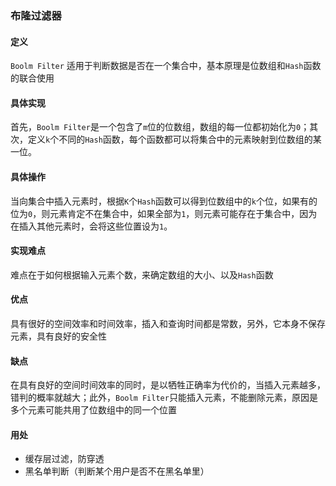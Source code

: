 ### 布隆过滤器

#### 定义
`Boolm Filter` 适用于判断数据是否在一个集合中，基本原理是位数组和`Hash`函数的联合使用

#### 具体实现
首先，`Boolm Filter`是一个包含了`m`位的位数组，数组的每一位都初始化为`0`；其次，定义`k`个不同的`Hash`函数，每个函数都可以将集合中的元素映射到位数组的某一位。

#### 具体操作
当向集合中插入元素时，根据`K`个`Hash`函数可以得到位数组中的`k`个位，如果有的位为`0`，则元素肯定不在集合中，如果全部为`1`，则元素可能存在于集合中，因为在插入其他元素时，会将这些位置设为`1`。

#### 实现难点
难点在于如何根据输入元素个数，来确定数组的大小、以及`Hash`函数

#### 优点
具有很好的空间效率和时间效率，插入和查询时间都是常数，另外，它本身不保存元素，具有良好的安全性

#### 缺点
在具有良好的空间时间效率的同时，是以牺牲正确率为代价的，当插入元素越多，错判的概率就越大；此外，`Boolm Filter`只能插入元素，不能删除元素，原因是多个元素可能共用了位数组中的同一个位置

#### 用处
+ 缓存层过滤，防穿透
+ 黑名单判断（判断某个用户是否不在黑名单里）